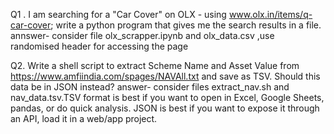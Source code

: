 Q1 . I am searching for a "Car Cover" on OLX - using www.olx.in/items/q-car-cover; write a python program that gives me the search results in a file.
annswer- consider file olx_scrapper.ipynb and olx_data.csv ,use randomised header for accessing the page

Q2. Write a shell script to extract Scheme Name and Asset Value from https://www.amfiindia.com/spages/NAVAll.txt and save as TSV. Should this data be in JSON instead?
answer- consider files extract_nav.sh and nav_data.tsv.TSV format is best if you want to open in Excel, Google Sheets, pandas, or do quick analysis.
JSON is best if you want to expose it through an API, load it in a web/app project.
